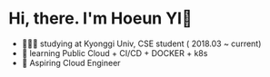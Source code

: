 # Hi, there. I'm Hoeun YI👋

- 👩🏻‍💻 studying at Kyonggi Univ, CSE student ( 2018.03 ~ current)
- 🌱 learning Public Cloud + CI/CD + DOCKER + k8s
- 🌱 Aspiring Cloud Engineer
<br>
<!--
## 💪Skills
<img alt="Java" src ="https://img.shields.io/badge/JAVA-red.svg?&style=for-the-badge&logo=java&logoColor=white"/> <img alt="Android" src ="https://img.shields.io/badge/Android-Green.svg?&style=for-the-badge&logo=android&logoColor=white"/> <img alt="HTML" src ="https://img.shields.io/badge/html-red.svg?&style=for-the-badge&logo=html5&logoColor=white"/> <img alt="CSS" src ="https://img.shields.io/badge/CSS-blue.svg?&style=for-the-badge&logo=CSS3&logoColor=white"/> <img alt="JavaScript" src ="https://img.shields.io/badge/JAVASCRIPT-yellow.svg?&style=for-the-badge&logo=javascript&logoColor=white"/> <img alt="Spring" src ="https://img.shields.io/badge/Spring-Green.svg?&style=for-the-badge&logo=spring&logoColor=white"/> <img alt="Mysql" src ="https://img.shields.io/badge/MySQL-blue.svg?&style=for-the-badge&logo=mysql&logoColor=white"/>
<img alt="tensorflow" src ="https://img.shields.io/badge/Tensorflow-orange.svg?&style=for-the-badge&logo=tensorflow&logoColor=white"/> <br><br>

![YIHOEUN's GitHub stats](https://github-readme-stats.vercel.app/api?username=YIHOEUN&show_icons=true&theme=material-palenight)
[![Top Langs](https://github-readme-stats.vercel.app/api/top-langs/?username=YIHOEUN&layout=compact&theme=material-palenight&langs_count=8)](https://github.com/anuraghazra/github-readme-stats)

[![Solved.ac Profile](http://mazassumnida.wtf/api/v2/generate_badge?boj=2hxexx)](https://solved.ac/2hxexx/)


**YIHOEUN/YIHOEUN** is a ✨ _special_ ✨ repository because its `README.md` (this file) appears on your GitHub profile.

Here are some ideas to get you started:

- 🔭 I’m currently working on ...
- 🌱 I’m currently learning ...
- 👯 I’m looking to collaborate on ...
- 🤔 I’m looking for help with ...
- 💬 Ask me about ...
- 📫 How to reach me: ...
- 😄 Pronouns: ...
- ⚡ Fun fact: ...
-->
